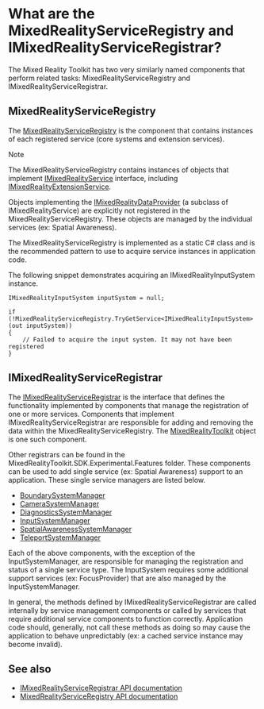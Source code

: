 # What are the MixedRealityServiceRegistry and IMixedRealityServiceRegistrar?

The Mixed Reality Toolkit has two very similarly named components that perform related tasks: 
MixedRealityServiceRegistry and IMixedRealityServiceRegistrar.

## MixedRealityServiceRegistry

The [MixedRealityServiceRegistry](xref:Microsoft.MixedReality.Toolkit.MixedRealityServiceRegistry) is
the component that contains instances of each registered service (core systems and extension services).

> [!NOTE]
> The MixedRealityServiceRegistry contains instances of objects that 
implement [IMixedRealityService](xref:Microsoft.MixedReality.Toolkit.IMixedRealityService) interface, including [IMixedRealityExtensionService](xref:Microsoft.MixedReality.Toolkit.IMixedRealityExtensionService). 
>
>Objects implementing the [IMixedRealityDataProvider](xref:Microsoft.MixedReality.Toolkit.IMixedRealityDataProvider) (a subclass of IMixedRealityService) are explicitly not registered in the MixedRealityServiceRegistry. These objects are managed by the individual services (ex: Spatial Awareness).

The MixedRealityServiceRegistry is implemented as a static C# class and is the recommended pattern to
use to acquire service instances in application code.

The following snippet demonstrates acquiring an IMixedRealityInputSystem instance.

```
IMixedRealityInputSystem inputSystem = null;

if (!MixedRealityServiceRegistry.TryGetService<IMixedRealityInputSystem>(out inputSystem))
{
    // Failed to acquire the input system. It may not have been registered
}
```

## IMixedRealityServiceRegistrar

The [IMixedRealityServiceRegistrar](xref:Microsoft.MixedReality.Toolkit.IMixedRealityServiceRegistrar)
is the interface that defines the functionality implemented by components that manage the registration
of one or more services. Components that implement IMixedRealityServiceRegistrar are responsible for
adding and removing the data within the MixedRealityServiceRegistry. The [MixedRealityToolkit](xref:Microsoft.MixedReality.Toolkit.MixedRealityToolkit)
object is one such component.

Other registrars can be found in the MixedRealityToolkit.SDK.Experimental.Features
folder. These components can be used to add single service (ex: Spatial Awareness) support
to an application. These single service managers are listed below.

- [BoundarySystemManager](xref:Microsoft.MixedReality.Toolkit.Experimental.Boundary.BoundarySystemManager)
- [CameraSystemManager](xref:Microsoft.MixedReality.Toolkit.Experimental.CameraSystem.CameraSystemManager)
- [DiagnosticsSystemManager](xref:Microsoft.MixedReality.Toolkit.Experimental.Diagnostics.DiagnosticsSystemManager)
- [InputSystemManager](xref:Microsoft.MixedReality.Toolkit.Experimental.Input.InputSystemManager)
- [SpatialAwarenessSystemManager](xref:Microsoft.MixedReality.Toolkit.Experimental.SpatialAwareness.SpatialAwarenessSystemManager)
- [TeleportSystemManager](xref:Microsoft.MixedReality.Toolkit.Experimental.Teleport.TeleportSystemManager)

Each of the above components, with the exception of the InputSystemManager, are responsible for
managing the registration and status of a single service type. The InputSystem requires some additional
support services (ex: FocusProvider) that are also managed by the InputSystemManager.

In general, the methods defined by IMixedRealityServiceRegistrar are called internally by service
management components or called by services that require additional service components to function
correctly. Application code should, generally, not call these methods as doing so may cause the application
to behave unpredictably (ex: a cached service instance may become invalid).

## See also

- [IMixedRealityServiceRegistrar API documentation](xref:Microsoft.MixedReality.Toolkit.IMixedRealityServiceRegistrar)
- [MixedRealityServiceRegistry API documentation](xref:Microsoft.MixedReality.Toolkit.MixedRealityServiceRegistry)
